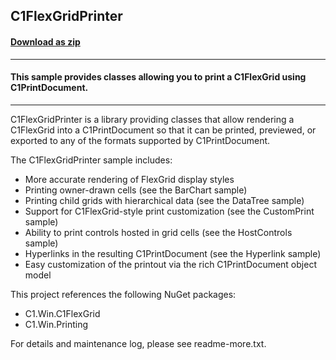 ## C1FlexGridPrinter
#### [Download as zip](https://grapecity.github.io/DownGit/#/home?url=https://github.com/GrapeCity/ComponentOne-WinForms-Samples/tree/master/Core\PrintDocument\CS\C1FlexGridPrintable2\C1FlexGridPrinter)
____
#### This sample provides classes allowing you to print a C1FlexGrid using C1PrintDocument. 
____
C1FlexGridPrinter is a library providing classes that allow rendering a C1FlexGrid into a C1PrintDocument so that it can be printed, previewed, or exported to any of the formats supported by C1PrintDocument. 

The C1FlexGridPrinter sample includes:

* More accurate rendering of FlexGrid display styles
* Printing owner-drawn cells (see the BarChart sample)
* Printing child grids with hierarchical data (see the DataTree sample)
* Support for C1FlexGrid-style print customization (see the CustomPrint sample)
* Ability to print controls hosted in grid cells (see the HostControls sample)
* Hyperlinks in the resulting C1PrintDocument (see the Hyperlink sample)
* Easy customization of the printout via the rich C1PrintDocument object model

This project references the following NuGet packages:

* C1.Win.C1FlexGrid
* C1.Win.Printing

For details and maintenance log, please see readme-more.txt.
